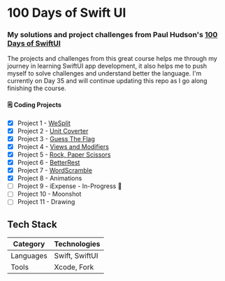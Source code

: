 # 100 Days of Swift UI

### My solutions and project challenges from Paul Hudson's [100 Days of SwiftUI](https://www.hackingwithswift.com/100/swiftui)

The projects and challenges from this great course helps me through my journey in learning SwiftUI app development, it also helps me to push myself to solve challenges and understand better the language. I'm currently on Day 35 and will continue updating this repo as I go along finishing the course.

#### :spiral_notepad: Coding Projects
- [x] Project 1 - [WeSplit](https://github.com/binoooh/100DaysOfSwiftUI/blob/main/WeSplit)
- [x] Project 2 - [Unit Coverter](https://github.com/binoooh/100DaysOfSwiftUI/blob/main/UnitConverter)
- [x] Project 3 - [Guess The Flag](https://github.com/binoooh/100DaysOfSwiftUI/blob/main/GuessTheFlag)
- [x] Project 4 - [Views and Modifiers](https://github.com/binoooh/100DaysOfSwiftUI/blob/main/ViewsAndModifiers)
- [x] Project 5 - [Rock, Paper Scissors](https://github.com/binoooh/100DaysOfSwiftUI/blob/main/RockPaperScissors)
- [x] Project 6 - [BetterRest](https://github.com/binoooh/100DaysOfSwiftUI/blob/main/BetterRest)
- [x] Project 7 - [WordScramble](https://github.com/binoooh/100DaysOfSwiftUI/blob/main/WordScramble)
- [x] Project 8 - Animations
- [ ] Project 9 - iExpense - In-Progress :bricks:
- [ ] Project 10 - Moonshot
- [ ] Project 11 - Drawing

## Tech Stack
| Category    | Technologies                     |
|-------------|----------------------------------|
| Languages   | Swift, SwiftUI                   |
| Tools       | Xcode, Fork                      |
